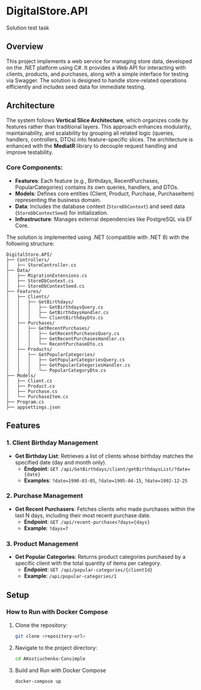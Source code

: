 # DigitalStore.API
Solution test task

## Overview

This project implements a web service for managing store data, developed on the .NET platform using C#. It provides a Web API for interacting with clients, products, and purchases, along with a simple interface for testing via Swagger. The solution is designed to handle store-related operations efficiently and includes seed data for immediate testing.

## Architecture

The system follows **Vertical Slice Architecture**, which organizes code by features rather than traditional layers. This approach enhances modularity, maintainability, and scalability by grouping all related logic (queries, handlers, controllers, DTOs) into feature-specific slices. The architecture is enhanced with the **MediatR** library to decouple request handling and improve testability.

### Core Components:

- **Features**: Each feature (e.g., Birthdays, RecentPurchases, PopularCategories) contains its own queries, handlers, and DTOs.
- **Models**: Defines core entities (Client, Product, Purchase, PurchaseItem) representing the business domain.
- **Data**: Includes the database context (`StoreDbContext`) and seed data (`StoreDbContextSeed`) for initialization.
- **Infrastructure**: Manages external dependencies like PostgreSQL via EF Core.

The solution is implemented using .NET (compatible with .NET 8) with the following structure:

```plaintext
DigitalStore.API/
├── Controllers/
│   ├── StoreController.cs
├── Data/
│   ├── MigrationExtensions.cs
│   ├── StoreDbContext.cs
│   ├── StoreDbContextSeed.cs
├── Features/
│   ├── Clients/
│   │   ├── GetBirthdays/
│   │   │   ├── GetBirthdaysQuery.cs
│   │   │   ├── GetBirthdaysHandler.cs
│   │   │   └── ClientBirthdayDto.cs
│   ├── Purchases/
│   │   ├── GetRecentPurchases/
│   │   │   ├── GetRecentPurchasesQuery.cs
│   │   │   ├── GetRecentPurchasesHandler.cs
│   │   │   └── RecentPurchaseDto.cs
│   ├── Products/
│   │   ├── GetPopularCategories/
│   │   │   ├── GetPopularCategoriesQuery.cs
│   │   │   ├── GetPopularCategoriesHandler.cs
│   │   │   └── PopularCategoryDto.cs
├── Models/
│   ├── Client.cs
│   ├── Product.cs
│   ├── Purchase.cs
│   └── PurchaseItem.cs
├── Program.cs
├── appsettings.json
```

## Features

### 1. **Client Birthday Management**

* **Get Birthday List**: Retrieves a list of clients whose birthday matches the specified date (day and month only).
  - **Endpoint**: `GET /api/GetBirthdays/client/getBirthdaysList/?date={date}`
  - **Examples**: `?date=1990-03-05`, `?date=1995-04-15`, `?date=1992-12-25`

### 2. **Purchase Management**

* **Get Recent Purchasers**: Fetches clients who made purchases within the last N days, including their most recent purchase date.
  - **Endpoint**: `GET /api/recent-purchases?days={days}`
  - **Example**: `?days=7`
 
### 3. **Product Management**    
* **Get Popular Categories**: Returns product categories purchased by a specific client with the total quantity of items per category.
  - **Endpoint**: `GET /api/popular-categories/{clientId}`
  - **Example**: `/api/popular-categories/1`


## Setup 

### How to Run with Docker Compose

1. Clone the repository:
 
   ```bash
   git clone <repository-url>
   ```
   
2. Navigate to the project directory:
 
   ```bash
   cd AKostiuchenko-Consimple
   ```


3. Build and Run with Docker Compose
   ```bash
   docker-compose up 
   ```
